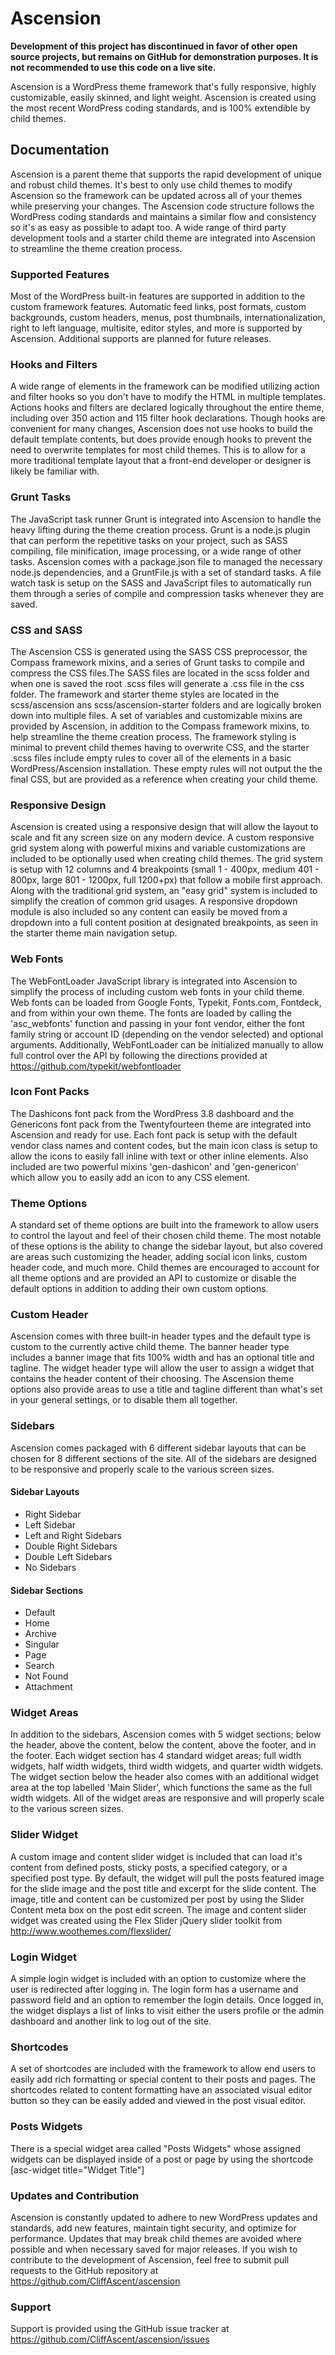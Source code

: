 # Ascension
**Development of this project has discontinued in favor of other open source projects, but remains on GitHub for demonstration purposes. It is not recommended to use this code on a live site.**

Ascension is a WordPress theme framework that's fully responsive, highly customizable, easily skinned, and light weight. Ascension is created using the most recent WordPress coding standards, and is 100% extendible by child themes.


## Documentation
Ascension is a parent theme that supports the rapid development of unique and robust child themes. It's best to only use child themes to modify Ascension so the framework can be updated across all of your themes while preserving your changes. The Ascension code structure follows the WordPress coding standards and maintains a similar flow and consistency so it's as easy as possible to adapt too. A wide range of third party development tools and a starter child theme are integrated into Ascension to streamline the theme creation process.


### Supported Features
Most of the WordPress built-in features are supported in addition to the custom framework features. Automatic feed links, post formats, custom backgrounds, custom headers, menus, post thumbnails, internationalization, right to left language, multisite, editor styles, and more is supported by Ascension. Additional supports are planned for future releases.


### Hooks and Filters
A wide range of elements in the framework can be modified utilizing action and filter hooks so you don't have to modify the HTML in multiple templates. Actions hooks and filters are declared logically throughout the entire theme, including over 350 action and 115 filter hook declarations. Though hooks are convenient for many changes, Ascension does not use hooks to build the default template contents, but does provide enough hooks to prevent the need to overwrite templates for most child themes. This is to allow for a more traditional template layout that a front-end developer or designer is likely be familiar with.


### Grunt Tasks
The JavaScript task runner Grunt is integrated into Ascension to handle the heavy lifting during the theme creation process. Grunt is a node.js plugin that can perform the repetitive tasks on your project, such as SASS compiling, file minification, image processing, or a wide range of other tasks. Ascension comes with a package.json file to managed the necessary node.js dependencies, and a GruntFile.js with a set of standard tasks. A file watch task is setup on the SASS and JavaScript files to automatically run them through a series of compile and compression tasks whenever they are saved.


### CSS and SASS
The Ascension CSS is generated using the SASS CSS preprocessor, the Compass framework mixins, and a series of Grunt tasks to compile and compress the CSS files.The SASS files are located in the scss folder and when one is saved the root .scss files will generate a .css file in the css folder. The framework and starter theme styles are located in the scss/ascension ans scss/ascension-starter folders and are logically broken down into multiple files. A set of variables and customizable mixins are provided by Ascension, in addition to the Compass framework mixins, to help streamline the theme creation process. The framework styling is minimal to prevent child themes having to overwrite CSS, and the starter .scss files include empty rules to cover all of the elements in a basic WordPress/Ascension installation. These empty rules will not output the the final CSS, but are provided as a reference when creating your child theme.


### Responsive Design
Ascension is created using a responsive design that will allow the layout to scale and fit any screen size on any modern device. A custom responsive grid system along with powerful mixins and variable customizations are included to be optionally used when creating child themes. The grid system is setup with 12 columns and 4 breakpoints (small 1 - 400px, medium 401 - 800px, large 801 - 1200px, full 1200+px) that follow a mobile first approach. Along with the traditional grid system, an "easy grid" system is included to simplify the creation of common grid usages. A responsive dropdown module is also included so any content can easily be moved from a dropdown into a full content position at designated breakpoints, as seen in the starter theme main navigation setup.


### Web Fonts
The WebFontLoader JavaScript library is integrated into Ascension to simplify the process of including custom web fonts in your child theme. Web fonts can be loaded from Google Fonts, Typekit, Fonts.com, Fontdeck, and from within your own theme. The fonts are loaded by calling the 'asc_webfonts' function and passing in your font vendor, either the font family string or account ID (depending on the vendor selected) and optional arguments. Additionally, WebFontLoader can be initialized manually to allow full control over the API by following the directions provided at https://github.com/typekit/webfontloader


### Icon Font Packs
The Dashicons font pack from the WordPress 3.8 dashboard and the Genericons font pack from the Twentyfourteen theme are integrated into Ascension and ready for use. Each font pack is setup with the default vendor class names and content codes, but the main icon class is setup to allow the icons to easily fall inline with text or other inline elements. Also included are two powerful mixins 'gen-dashicon' and 'gen-genericon' which allow you to easily add an icon to any CSS element.


### Theme Options
A standard set of theme options are built into the framework to allow users to control the layout and feel of their chosen child theme. The most notable of these options is the ability to change the sidebar layout, but also covered are areas such customizing the header, adding social icon links, custom header code, and much more. Child themes are encouraged to account for all theme options and are provided an API to customize or disable the default options in addition to adding their own custom options.


### Custom Header
Ascension comes with three built-in header types and the default type is custom to the currently active child theme. The banner header type includes a banner image that fits 100% width and has an optional title and tagline. The widget header type will allow the user to assign a widget that contains the header content of their choosing. The Ascension theme options also provide areas to use a title and tagline different than what's set in your general settings, or to disable them all together.


### Sidebars
Ascension comes packaged with 6 different sidebar layouts that can be chosen for 8 different sections of the site. All of the sidebars are designed to be responsive and properly scale to the various screen sizes.

#### Sidebar Layouts
+ Right Sidebar
+ Left Sidebar
+ Left and Right Sidebars
+ Double Right Sidebars
+ Double Left Sidebars
+ No Sidebars

#### Sidebar Sections
+ Default
+ Home
+ Archive
+ Singular
+ Page
+ Search
+ Not Found
+ Attachment


### Widget Areas
In addition to the sidebars, Ascension comes with 5 widget sections; below the header, above the content, below the content, above the footer, and in the footer. Each widget section has 4 standard widget areas; full width widgets, half width widgets, third width widgets, and quarter width widgets. The widget section below the header also comes with an additional widget area at the top labelled 'Main Slider', which functions the same as the full width widgets. All of the widget areas are responsive and will properly scale to the various screen sizes.


### Slider Widget
A custom image and content slider widget is included that can load it's content from defined posts, sticky posts, a specified category, or a specified post type. By default, the widget will pull the posts featured image for the slide image and the post title and excerpt for the slide content. The image, title and content can be customized per post by using the Slider Content meta box on the post edit screen. The image and content slider widget was created using the Flex Slider jQuery slider toolkit from http://www.woothemes.com/flexslider/


### Login Widget
A simple login widget is included with an option to customize where the user is redirected after logging in. The login form has a username and password field and an option to remember the login details. Once logged in, the widget displays a list of links to visit either the users profile or the admin dashboard and another link to log out of the site.


### Shortcodes
A set of shortcodes are included with the framework to allow end users to easily add rich formatting or special content to their posts and pages. The shortcodes related to content formatting have an associated visual editor button so they can be easily added and viewed in the post visual editor.


### Posts Widgets
There is a special widget area called "Posts Widgets" whose assigned widgets can be displayed inside of a post or page by using the shortcode [asc-widget title="Widget Title"]


### Updates and Contribution
Ascension is constantly updated to adhere to new WordPress updates and standards, add new features, maintain tight security, and optimize for performance. Updates that may break child themes are avoided where possible and when necessary saved for major releases. If you wish to contribute to the development of Ascension, feel free to submit pull requests to the GitHub repository at https://github.com/CliffAscent/ascension


### Support
Support is provided using the GitHub issue tracker at https://github.com/CliffAscent/ascension/issues
